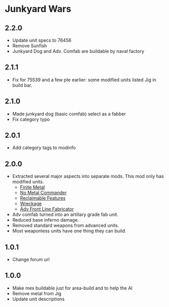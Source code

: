 # Junkyard Wars

## 2.2.0

- Update unit specs to 76456
- Remove Sunfish
- Junkyard Dog and Adv. Comfab are buildable by naval factory

## 2.1.1

- Fix for 75539 and a few pte earlier: some modified units listed Jig in build bar.

## 2.1.0

- Made junkyard dog (basic comfab) select as a fabber
- Fix category typo

## 2.0.1

- Add category tags to modinfo

## 2.0.0

- Extracted several major aspects into separate mods.  This mod only has modified units.
  - [Finite Metal](https://forums.uberent.com/threads/rel-server-finite-metal.65484/)
  - [No Metal Commander](https://forums.uberent.com/threads/rel-server-no-metal-commander.65489/)
  - [Reclaimable Features](https://forums.uberent.com/threads/rel-server-reclaimable-features.65453/)
  - [Wreckage](https://forums.uberent.com/threads/rel-server-wreckage.65404/)
  - [Adv Front Line Fabricator](https://forums.uberent.com/threads/rel-server-advanced-front-line-fabricator.65502/)
- Adv comfab turned into an artillary grade fab unit.
- Reduced base inferno damage.
- Removed standard weapons from advanced units.
- Most weaponless units have one thing they can build.

## 1.0.1

- Change forum url

## 1.0.0

- Make mex buildable just for area-build and to help the AI
- Remove metal from Jig
- Update unit descriptions
